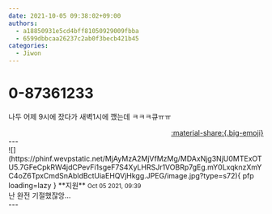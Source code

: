 ```yaml
---
date: 2021-10-05 09:38:02+09:00
authors:
  - a18850931e5cd4bff81050929009fbba
  - 6599dbbcaa26237c2ab0f3becb421b45
categories:
  - Jiwon
---
```


# 0-87361233

<div class="post-container" markdown="1">
<div class="content-container md-sidebar__scrollwrap" markdown="1">

나두 어제 9시에 잤다가 새벽1시에 깼는데 ㅋㅋㅋ큐ㅠㅠ 

</div>
</div>

<div style="text-align: right;" markdown="1">
<a href="https://weverse.io/fromis9/fanpost/0-87361233" style="text-align: right;">:material-share:{.big-emoji}</a>
</div>
---

<div class="comments-container md-sidebar__scrollwrap" markdown="1">
<div class="comment" markdown="1">
<div class='id-container' markdown="1">
![](https://phinf.wevpstatic.net/MjAyMzA2MjVfMzMg/MDAxNjg3NjU0MTExOTU5.7GFeCpkRW4jdCPevFi1sgeF7S4XyLHRSJr1VOBRp7gEg.mY0LxqknzXmYC4oZ6TpxCmdSnAbldBctUiaEHQVjHkgg.JPEG/image.jpg?type=s72){ pfp loading=lazy }
**<span class="artist">지원</span>** <small>Oct 05 2021, 09:39</small><br>
</div>
<div class='comment-body' markdown="1">
난 완전 기절했잖앙...
</div>
</div>
</div>
---
